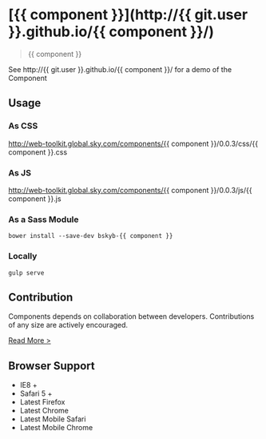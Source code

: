 [{{ component }}](http://{{ git.user }}.github.io/{{ component }}/) 
========================

> {{ component }}

See http://{{ git.user }}.github.io/{{ component }}/ for a demo of the Component

## Usage

### As CSS

http://web-toolkit.global.sky.com/components/{{ component }}/0.0.3/css/{{ component }}.css

### As JS

http://web-toolkit.global.sky.com/components/{{ component }}/0.0.3/js/{{ component }}.js

### As a Sass Module

`bower install --save-dev bskyb-{{ component }}`

### Locally

`gulp serve`

## Contribution

Components depends on collaboration between developers. Contributions of any size are actively encouraged.

[Read More >](CONTRIBUTING.md)

## Browser Support

 * IE8 +
 * Safari 5 +
 * Latest Firefox
 * Latest Chrome
 * Latest Mobile Safari
 * Latest Mobile Chrome